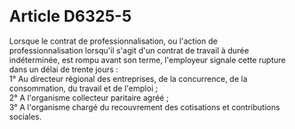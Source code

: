 # Article D6325-5

  
Lorsque le contrat de professionnalisation, ou l'action de professionnalisation lorsqu'il s'agit d'un contrat de travail à durée indéterminée, est rompu avant son terme, l'employeur signale cette rupture dans un délai de trente jours :   
1° Au directeur régional des entreprises, de la concurrence, de la consommation, du travail et de l'emploi ;   
2° A l'organisme collecteur paritaire agréé ;   
3° A l'organisme chargé du recouvrement des cotisations et contributions sociales.